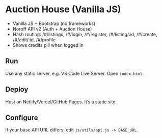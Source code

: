 
# Auction House (Vanilla JS)

- Vanilla JS + Bootstrap (no frameworks)
- Noroff API v2 (Auth + Auction House)
- Hash routing: /#/listings, /#/login, /#/register, /#/listing/:id, /#/create, /#/edit/:id, /#/profile
- Shows credits pill when logged in

## Run
Use any static server, e.g. VS Code Live Server. Open `index.html`.

## Deploy
Host on Netlify/Vercel/GitHub Pages. It’s a static site.

## Configure
If your base API URL differs, edit `js/utils/api.js -> BASE_URL`.

